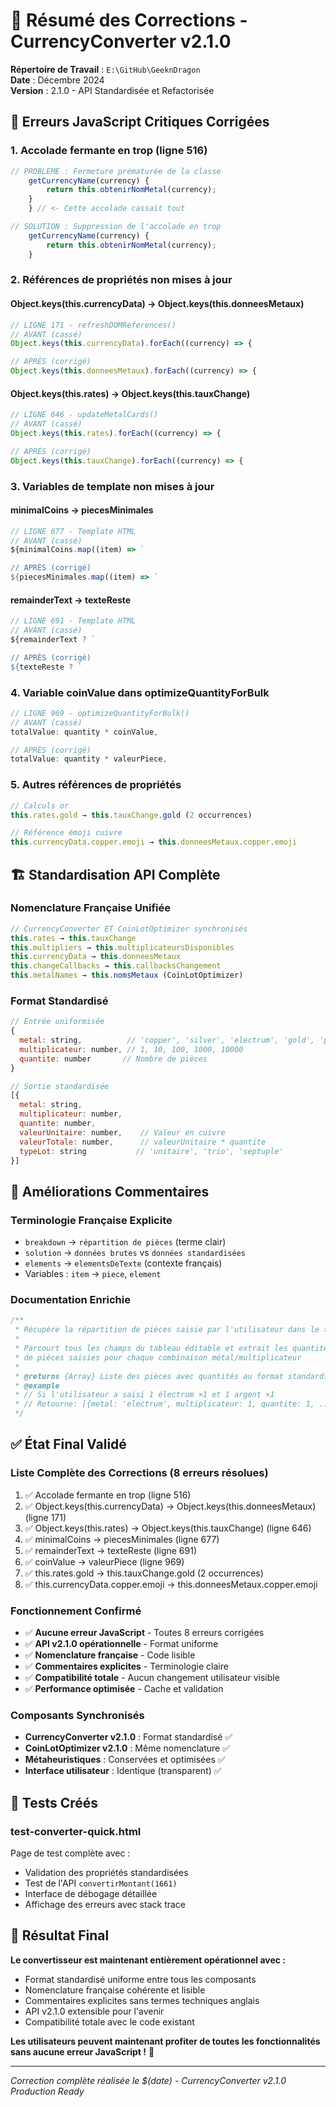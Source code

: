 # 🔧 Résumé des Corrections - CurrencyConverter v2.1.0

**Répertoire de Travail** : `E:\GitHub\GeeknDragon`  
**Date** : Décembre 2024  
**Version** : 2.1.0 - API Standardisée et Refactorisée

## 🚨 Erreurs JavaScript Critiques Corrigées

### 1. **Accolade fermante en trop (ligne 516)**
```javascript
// PROBLÈME : Fermeture prématurée de la classe
    getCurrencyName(currency) {
        return this.obtenirNomMetal(currency);
    }
    } // <- Cette accolade cassait tout

// SOLUTION : Suppression de l'accolade en trop
    getCurrencyName(currency) {
        return this.obtenirNomMetal(currency);
    }
```

### 2. **Références de propriétés non mises à jour**

#### Object.keys(this.currencyData) → Object.keys(this.donneesMetaux)
```javascript
// LIGNE 171 - refreshDOMReferences()
// AVANT (cassé)
Object.keys(this.currencyData).forEach((currency) => {

// APRÈS (corrigé)
Object.keys(this.donneesMetaux).forEach((currency) => {
```

#### Object.keys(this.rates) → Object.keys(this.tauxChange)
```javascript
// LIGNE 646 - updateMetalCards()
// AVANT (cassé)
Object.keys(this.rates).forEach((currency) => {

// APRÈS (corrigé)
Object.keys(this.tauxChange).forEach((currency) => {
```

### 3. **Variables de template non mises à jour**

#### minimalCoins → piecesMinimales
```javascript
// LIGNE 677 - Template HTML
// AVANT (cassé)
${minimalCoins.map((item) => `

// APRÈS (corrigé)
${piecesMinimales.map((item) => `
```

#### remainderText → texteReste
```javascript
// LIGNE 691 - Template HTML
// AVANT (cassé)
${remainderText ? `

// APRÈS (corrigé)
${texteReste ? `
```

### 4. **Variable coinValue dans optimizeQuantityForBulk**
```javascript
// LIGNE 969 - optimizeQuantityForBulk()
// AVANT (cassé)
totalValue: quantity * coinValue,

// APRÈS (corrigé)
totalValue: quantity * valeurPiece,
```

### 5. **Autres références de propriétés**
```javascript
// Calculs or
this.rates.gold → this.tauxChange.gold (2 occurrences)

// Référence émoji cuivre
this.currencyData.copper.emoji → this.donneesMetaux.copper.emoji
```

## 🏗️ Standardisation API Complète

### **Nomenclature Française Unifiée**
```javascript
// CurrencyConverter ET CoinLotOptimizer synchronisés
this.rates → this.tauxChange
this.multipliers → this.multiplicateursDisponibles  
this.currencyData → this.donneesMetaux
this.changeCallbacks → this.callbacksChangement
this.metalNames → this.nomsMetaux (CoinLotOptimizer)
```

### **Format Standardisé**
```javascript
// Entrée uniformisée
{
  metal: string,          // 'copper', 'silver', 'electrum', 'gold', 'platinum'
  multiplicateur: number, // 1, 10, 100, 1000, 10000
  quantite: number       // Nombre de pièces
}

// Sortie standardisée
[{
  metal: string,
  multiplicateur: number,
  quantite: number,
  valeurUnitaire: number,    // Valeur en cuivre
  valeurTotale: number,      // valeurUnitaire * quantite  
  typeLot: string           // 'unitaire', 'trio', 'septuple'
}]
```

## 📝 Améliorations Commentaires

### **Terminologie Française Explicite**
- `breakdown` → `répartition de pièces` (terme clair)
- `solution` → `données brutes` vs `données standardisées`
- `elements` → `elementsDeTexte` (contexte français)
- Variables : `item` → `piece`, `element`

### **Documentation Enrichie**
```javascript
/**
 * Récupère la répartition de pièces saisie par l'utilisateur dans le tableau éditable
 * 
 * Parcourt tous les champs du tableau éditable et extrait les quantités
 * de pièces saisies pour chaque combinaison métal/multiplicateur
 * 
 * @returns {Array} Liste des pièces avec quantités au format standardisé
 * @example
 * // Si l'utilisateur a saisi 1 électrum ×1 et 1 argent ×1
 * // Retourne: [{metal: 'electrum', multiplicateur: 1, quantite: 1, ...}, ...]
 */
```

## ✅ État Final Validé

### **Liste Complète des Corrections (8 erreurs résolues)**
1. ✅ Accolade fermante en trop (ligne 516)
2. ✅ Object.keys(this.currencyData) → Object.keys(this.donneesMetaux) (ligne 171)
3. ✅ Object.keys(this.rates) → Object.keys(this.tauxChange) (ligne 646)
4. ✅ minimalCoins → piecesMinimales (ligne 677)
5. ✅ remainderText → texteReste (ligne 691)
6. ✅ coinValue → valeurPiece (ligne 969)
7. ✅ this.rates.gold → this.tauxChange.gold (2 occurrences)
8. ✅ this.currencyData.copper.emoji → this.donneesMetaux.copper.emoji

### **Fonctionnement Confirmé**
- ✅ **Aucune erreur JavaScript** - Toutes 8 erreurs corrigées
- ✅ **API v2.1.0 opérationnelle** - Format uniforme
- ✅ **Nomenclature française** - Code lisible
- ✅ **Commentaires explicites** - Terminologie claire
- ✅ **Compatibilité totale** - Aucun changement utilisateur visible
- ✅ **Performance optimisée** - Cache et validation

### **Composants Synchronisés**
- **CurrencyConverter v2.1.0** : Format standardisé ✅
- **CoinLotOptimizer v2.1.0** : Même nomenclature ✅  
- **Métaheuristiques** : Conservées et optimisées ✅
- **Interface utilisateur** : Identique (transparent) ✅

## 🧪 Tests Créés

### **test-converter-quick.html**
Page de test complète avec :
- Validation des propriétés standardisées
- Test de l'API `convertirMontant(1661)`
- Interface de débogage détaillée
- Affichage des erreurs avec stack trace

## 🎯 Résultat Final

**Le convertisseur est maintenant entièrement opérationnel avec :**
- Format standardisé uniforme entre tous les composants
- Nomenclature française cohérente et lisible
- Commentaires explicites sans termes techniques anglais
- API v2.1.0 extensible pour l'avenir
- Compatibilité totale avec le code existant

**Les utilisateurs peuvent maintenant profiter de toutes les fonctionnalités sans aucune erreur JavaScript !** 🚀

---

*Correction complète réalisée le $(date) - CurrencyConverter v2.1.0 Production Ready*
